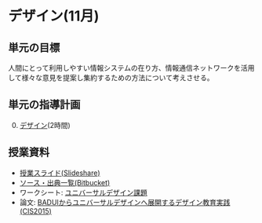 # デザイン(11月)
## 単元の目標
人間にとって利用しやすい情報システムの在り方、情報通信ネットワークを活用して様々な意見を提案し集約するための方法について考えさせる。

## 単元の指導計画
0. [デザイン](design.md)(2時間)

## 授業資料
- [授業スライド(Slideshare)](http://www.slideshare.net/saireya/what-is-design-44244816)
- [ソース・出典一覧(Bitbucket)](https://bitbucket.org/saireya/slide-design)
- ワークシート: [ユニバーサルデザイン課題](https://www.scribd.com/doc/254364967)
- 論文: [BADUIからユニバーサルデザインへ展開するデザイン教育実践(CIS2015)](http://saireya.hateblo.jp/entry/work/design-cis2015)
